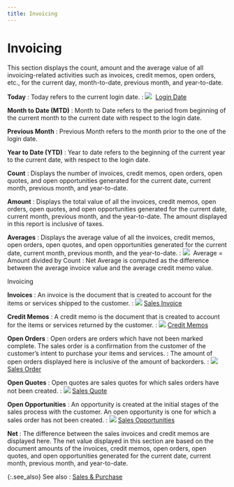 ```yaml
---
title: Invoicing
---
```


# Invoicing


This section displays the count, amount and the average value of all  invoicing-related activities such as invoices, credit memos, open orders,  etc., for the current day, month-to-date, previous month, and year-to-date.


**Today**
: Today refers to the current login date.
: ![]({{site.wwe_baseurl}}/img/lens.gif)  [Login  Date]({{site.wwe_baseurl}}/misc/login_date_management_synopsis.html)


**Month to Date (MTD)**
: Month to Date refers to the period from beginning  of the current month to the current date with respect to the login date.


**Previous Month**
: Previous Month refers to the month prior to the  one of the login date.


**Year to Date (YTD)**
: Year to date refers to the beginning of the current  year to the current date, with respect to the login date.


**Count**
: Displays the number of invoices, credit memos, open  orders, open quotes, and open opportunities generated for the current  date, current month, previous month, and year-to-date.


**Amount**
: Displays the total value of all the invoices, credit  memos, open orders, open quotes, and open opportunities generated for  the current date, current month, previous month, and the year-to-date.  The amount displayed in this report is inclusive of taxes.


**Averages**
: Displays the average value of all the invoices,  credit memos, open orders, open quotes, and open opportunities generated  for the current date, current month, previous month, and the year-to-date.
: ![]({{site.wwe_baseurl}}/img/note.gif)  Average  = Amount divided by Count
: Net Average is computed as the difference  between the average invoice value and the average credit memo value.


Invoicing


**Invoices**
: An invoice is the document that is created to account  for the items or services shipped to the customer.
: ![]({{site.wwe_baseurl}}/img/lens.gif) [Sales  Invoice]({{site.sp_chm}}/sales-docs/sis/sales_invoices.html)


**Credit Memos**
: A credit memo is the document that is created to  account for the items or services returned by the customer.
: ![]({{site.wwe_baseurl}}/img/lens.gif) [Credit  Memos]({{site.sp_chm}}/sales-ret-docs/cms/credit_memos.html)


**Open Orders**
: Open orders are orders which have not been marked  complete. The sales order is a confirmation from the customer of the customer’s  intent to purchase your items and services.
: The amount of open orders displayed here is inclusive  of the amount of backorders.
: ![]({{site.wwe_baseurl}}/img/lens.gif) [Sales  Order]({{site.sp_chm}}/sales-docs/sales-orders/sales_orders.html)


**Open Quotes**
: Open quotes are sales quotes for which sales orders  have not been created.
: ![]({{site.wwe_baseurl}}/img/lens.gif) [Sales  Quote]({{site.sp_chm}}/sales-docs/sqs/sales_quotes.html)


**Open Opportunities**
: An opportunity is created at the initial stages  of the sales process with the customer. An open opportunity is one for  which a sales order has not been created.
: ![]({{site.wwe_baseurl}}/img/lens.gif) [Sales  Opportunities]({{site.sp_chm}}/opportunity-management/sales_opportunities_an_introduction.html)


**Net**
: The difference between the sales invoices and credit  memos are displayed here. The net value displayed in this section are  based on the document amounts of the invoices, credit memos, open orders,  open quotes, and open opportunities generated for the current date, current  month, previous month, and year-to-date.


{:.see_also}
See also
: [Sales &  Purchase]({{site.wwe_baseurl}}/everest-client/main-window/management-synopsis/sales_purchase_top_ten.html)
